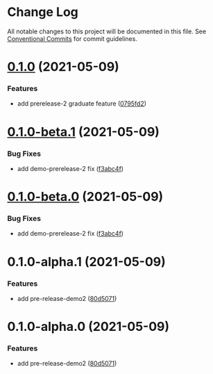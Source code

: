 # Change Log

All notable changes to this project will be documented in this file.
See [Conventional Commits](https://conventionalcommits.org) for commit guidelines.

# [0.1.0](https://github.com/rupert-ong/monorepo-components/compare/@rupertong/base-demo-prerelease-2@0.1.0-beta.1...@rupertong/base-demo-prerelease-2@0.1.0) (2021-05-09)

### Features

- add prerelease-2 graduate feature ([0795fd2](https://github.com/rupert-ong/monorepo-components/commit/0795fd28a6f1da72f74998381d24f9a87144f798))

# [0.1.0-beta.1](https://github.com/rupert-ong/monorepo-components/compare/@rupertong/base-demo-prerelease-2@0.1.0-alpha.1...@rupertong/base-demo-prerelease-2@0.1.0-beta.1) (2021-05-09)

### Bug Fixes

- add demo-prerelease-2 fix ([f3abc4f](https://github.com/rupert-ong/monorepo-components/commit/f3abc4f18e279c116d95b49f04c4f14d9aeeed35))

# [0.1.0-beta.0](https://github.com/rupert-ong/monorepo-components/compare/@rupertong/base-demo-prerelease-2@0.1.0-alpha.1...@rupertong/base-demo-prerelease-2@0.1.0-beta.0) (2021-05-09)

### Bug Fixes

- add demo-prerelease-2 fix ([f3abc4f](https://github.com/rupert-ong/monorepo-components/commit/f3abc4f18e279c116d95b49f04c4f14d9aeeed35))

# 0.1.0-alpha.1 (2021-05-09)

### Features

- add pre-release-demo2 ([80d5071](https://github.com/rupert-ong/monorepo-components/commit/80d5071ffaed2514057eba2c886de38bdec0f932))

# 0.1.0-alpha.0 (2021-05-09)

### Features

- add pre-release-demo2 ([80d5071](https://github.com/rupert-ong/monorepo-components/commit/80d5071ffaed2514057eba2c886de38bdec0f932))
